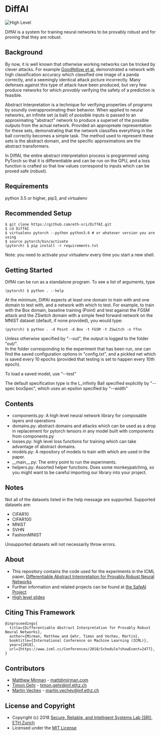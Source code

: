 DiffAI
======

![High Level](https://raw.githubusercontent.com/eth-sri/diffai/master/media/overview.png)

DiffAI is a system for training neural networks to be provably robust and for proving that they are robust.

Background
----------

By now, it is well known that otherwise working networks can be tricked by clever attacks. For example [Goodfellow et al.](https://arxiv.org/abs/1412.6572) demonstrated a network with high classification accuracy which classified one image of a panda correctly, and a seemingly identical attack picture 
incorrectly.  Many defenses against this type of attack have been produced, but very few produce networks for which *provably* verifying the safety of a prediction is feasible.

Abstract Interpretation is a technique for verifying properties of programs by soundly overapproximating their behavior.  When applied to neural networks, an infinite set (a ball) of possible inputs is passed to an approximating "abstract" network
to produce a superset of the possible outputs from the actual network.  Provided an appropreate representation for these sets, demonstrating that the network classifies everything in the ball correctly becomes a simple task. The method used to represent these sets is the abstract domain, and the specific approximations are the abstract transformers.  

In DiffAI, the entire abstract interpretation process is programmed using PyTorch so that it is differentiable and can be run on the GPU, 
and a loss function is crafted so that low values correspond to inputs which can be proved safe (robust).

Requirements 
------------

python 3.5 or higher, pip3, and virtualenv

Recommended Setup 
-----------------

```
$ git clone https://github.com/eth-sri/DiffAI.git
$ cd DiffAI
$ virtualenv pytorch --python python3.6 # or whatever version you are using
$ source pytorch/bin/activate
(pytorch) $ pip install -r requirements.txt
```

Note: you need to activate your virtualenv every time you start a new shell.

Getting Started
---------------

DiffAI can be run as a standalone program.  To see a list of arguments, type 

```
(pytorch) $ python . --help
```

At the minimum, DiffAI expects at least one domain to train with and one domain to test with, and a network with which to test.  For example, to train with the Box domain, baseline training (Point) and test against the FGSM attack and the ZSwitch domain with a simple feed forward network on the MNIST dataset (default, if none provided), you would type:

```
(pytorch) $ python . -d Point -d Box -t FGSM -t ZSwitch -n ffnn
```

Unless otherwise specified by "--out", the output is logged to the folder "out/".  
In the folder corresponding to the experiment that has been run, one can find the saved configuration options in 
"config.txt", and a pickled net which is saved every 10 epochs (provided that testing is set to happen every 10th epoch).

To load a saved model, use "--test"

The default specification type is the L_infinity Ball specified explicitly by "--spec boxSpec", 
which uses an epsilon specified by "--width"

Contents
--------

* components.py: A high level neural network library for composable layers and operations
* domains.py: abstract domains and attacks which can be used as a drop in replacement for pytorch tensors in any model built with components from components.py
* losses.py: high level loss functions for training which can take advantage of abstract domains.
* models.py: A repository of models to train with which are used in the paper.
* \_\_main\_\_.py: The entry point to run the experiments.
* helpers.py: Assorted helper functions.  Does some monkeypatching, so you might want to be careful importing our library into your project.

Notes
-----

Not all of the datasets listed in the help message are supported.  Supported datasets are:

* CIFAR10
* CIFAR100
* MNIST
* SVHN
* FashionMNIST

Unsupported datasets will not necessarily throw errors.

About
-----

* This repository contains the code used for the experiments in the ICML paper, [Differentiable Abstract Interpretation for Provably Robust Neural Networks](https://files.sri.inf.ethz.ch/website/papers/icml18-diffai.pdf)
* Further information and related projects can be found at [the SafeAI Project](http://safeai.ethz.ch/)
* [High level slides](https://files.sri.inf.ethz.ch/website/slides/mirman2018differentiable.pdf)

Citing This Framework
---------------------

```
@inproceedings{
  title={Differentiable Abstract Interpretation for Provably Robust Neural Networks},
  author={Mirman, Matthew and Gehr, Timon and Vechev, Martin},
  booktitle={International Conference on Machine Learning (ICML)},
  year={2018},
  url={https://www.icml.cc/Conferences/2018/Schedule?showEvent=2477},
}
```

Contributors
------------

* [Matthew Mirman](https://www.mirman.com) - matt@mirman.com
* [Timon Gehr](https://www.sri.inf.ethz.ch/tg.php) - timon.gehr@inf.ethz.ch
* [Martin Vechev](https://www.sri.inf.ethz.ch/vechev.php) - martin.vechev@inf.ethz.ch

License and Copyright
---------------------

* Copyright (c) 2018 [Secure, Reliable, and Intelligent Systems Lab (SRI), ETH Zurich](https://www.sri.inf.ethz.ch/)
* Licensed under the [MIT License](https://opensource.org/licenses/MIT)
